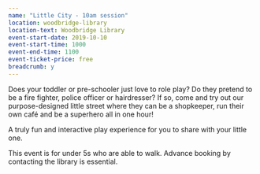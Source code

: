 ```yaml
---
name: "Little City - 10am session"
location: woodbridge-library
location-text: Woodbridge Library
event-start-date: 2019-10-10
event-start-time: 1000
event-end-time: 1100
event-ticket-price: free
breadcrumb: y
---
```


Does your toddler or pre-schooler just love to role play? Do they pretend to be a fire fighter, police officer or hairdresser? If so, come and try out our purpose-designed little street where they can be a shopkeeper, run their own café and be a superhero all in one hour!

​A truly fun and interactive play experience for you to share with your little one.

This event is for under 5s who are able to walk. Advance booking by contacting the library is essential.
